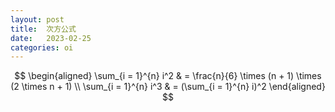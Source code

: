 ```yaml
---
layout: post
title:  次方公式
date:   2023-02-25
categories: oi
---
```


$$
\begin{aligned}
    \sum_{i = 1}^{n} i^2 & = \frac{n}{6} \times (n + 1) \times (2 \times n + 1) \\
    \sum_{i = 1}^{n} i^3 & = (\sum_{i = 1}^{n} i)^2
\end{aligned}
$$